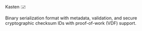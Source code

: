 Kasten 🖃


Binary serialization format with metadata, validation, and secure cryptographic checksum IDs with proof-of-work (VDF) support.
